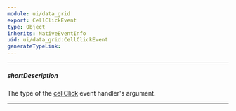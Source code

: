 ```yaml
---
module: ui/data_grid
export: CellClickEvent
type: Object
inherits: NativeEventInfo
uid: ui/data_grid:CellClickEvent
generateTypeLink: 
---
```

---
##### shortDescription
The type of the [cellClick]({basewidgetpath}/Events/#cellClick) event handler's argument.

---
<!-- Description goes here -->